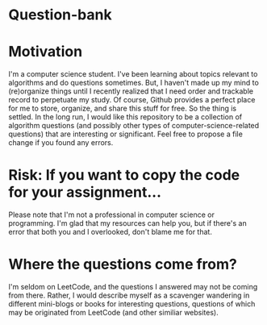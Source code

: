 # Question-bank
# Motivation
I'm a computer science student. I've been learning about topics relevant to algorithms and do questions sometimes. But, I haven't made up my mind to (re)organize things until I recently realized that I need order and trackable record to perpetuate my study. Of course, Github provides a perfect place for me to store, organize, and share this stuff for free. So the thing is settled. In the long run, I would like this repository to be a collection of algorithm questions (and possibly other types of computer-science-related questions) that are interesting or significant. Feel free to propose a file change if you found any errors.

# Risk: If you want to copy the code for your assignment...
Please note that I'm not a professional in computer science or programming. I'm glad that my resources can help you, but if there's an error that both you and I overlooked, don't blame me for that.

# Where the questions come from?
I'm seldom on LeetCode, and the questions I answered may not be coming from there. Rather, I would describe myself as a scavenger wandering in different mini-blogs or books for interesting questions, questions of which may be originated from LeetCode (and other similiar websites).
